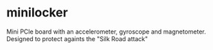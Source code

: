 # minilocker
Mini PCIe board with an accelerometer, gyroscope and magnetometer. Designed to protect againts the "Silk Road attack"
